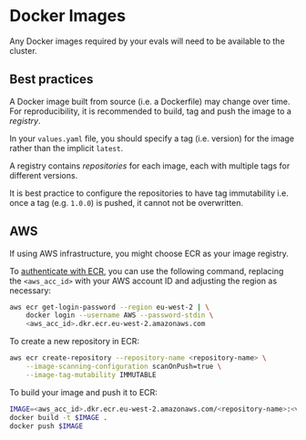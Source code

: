 # Docker Images

Any Docker images required by your evals will need to be available to the cluster.

## Best practices

A Docker image built from source (i.e. a Dockerfile) may change over time. For
reproducibility, it is recommended to build, tag and push the image to a _registry_.

In your `values.yaml` file, you should specify a tag (i.e. version) for the image rather
than the implicit `latest`.

A registry contains _repositories_ for each image, each with multiple tags for different
versions.

It is best practice to configure the repositories to have tag immutability i.e. once a
tag (e.g. `1.0.0`) is pushed, it cannot not be overwritten.

## AWS

If using AWS infrastructure, you might choose ECR as your image registry.

To [authenticate with
ECR](https://docs.aws.amazon.com/AmazonECR/latest/userguide/registry_auth.html), you can
use the following command, replacing the `<aws_acc_id>` with your AWS account ID and
adjusting the region as necessary:

```sh
aws ecr get-login-password --region eu-west-2 | \
    docker login --username AWS --password-stdin \
    <aws_acc_id>.dkr.ecr.eu-west-2.amazonaws.com
```

To create a new repository in ECR:

```sh
aws ecr create-repository --repository-name <repository-name> \
    --image-scanning-configuration scanOnPush=true \
    --image-tag-mutability IMMUTABLE
```

To build your image and push it to ECR:

```sh
IMAGE=<aws_acc_id>.dkr.ecr.eu-west-2.amazonaws.com/<repository-name>:<version>
docker build -t $IMAGE .
docker push $IMAGE
```
